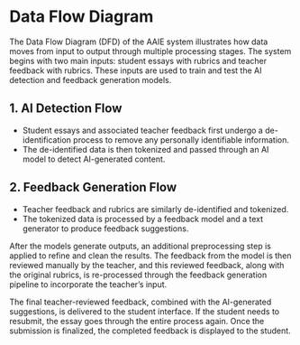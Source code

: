 
# Data Flow Diagram

The Data Flow Diagram (DFD) of the AAIE system illustrates how data moves from input to output through multiple processing stages. The system begins with two main inputs: student essays with rubrics and teacher feedback with rubrics. These inputs are used to train and test the AI detection and feedback generation models.

## 1. AI Detection Flow

- Student essays and associated teacher feedback first undergo a de-identification process to remove any personally identifiable information.
- The de-identified data is then tokenized and passed through an AI model to detect AI-generated content.

## 2. Feedback Generation Flow

- Teacher feedback and rubrics are similarly de-identified and tokenized.
- The tokenized data is processed by a feedback model and a text generator to produce feedback suggestions.

After the models generate outputs, an additional preprocessing step is applied to refine and clean the results. The feedback from the model is then reviewed manually by the teacher, and this reviewed feedback, along with the original rubrics, is re-processed through the feedback generation pipeline to incorporate the teacher’s input.

The final teacher-reviewed feedback, combined with the AI-generated suggestions, is delivered to the student interface. If the student needs to resubmit, the essay goes through the entire process again. Once the submission is finalized, the completed feedback is displayed to the student.
